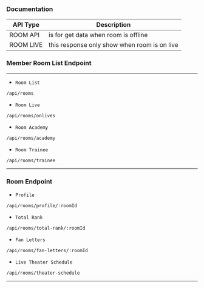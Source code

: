 ### Documentation

| API Type | Description |
| ------ | ----------- |
| ROOM API   | is for get data when room is offline |
| ROOM LIVE  | this response only show when room is on live |


###  Member Room List Endpoint

----
* `Room List`

```
/api/rooms
```

* `Room Live`

```
/api/rooms/onlives
```

* `Room Academy`

```
/api/rooms/academy
```

* `Room Trainee`

```
/api/rooms/trainee
```

----

### Room Endpoint

* `Profile`

```
/api/rooms/profile/:roomId
```

* `Total Rank`

```
/api/rooms/total-rank/:roomId
```

* `Fan Letters`

```
/api/rooms/fan-letters/:roomId
```

* `Live Theater Schedule `

```
/api/rooms/theater-schedule
```
----


